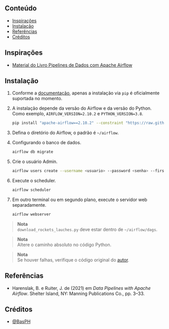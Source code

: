 ## Conteúdo

-   [Inspirações](#acknowledgements)
-   [Instalação](#installation)
-   [Referências](#references)
-   [Créditos](#credits)

## Inspirações

-   [Material do Livro Pipelines de Dados com Apache Airflow](https://github.com/BasPH/data-pipelines-with-apache-airflow)

## Instalação

1. Conforme a [documentação](https://airflow.apache.org/docs/apache-airflow/stable/start.html), apenas a instalação via `pip` é oficialmente suportada no momento.

2. A instalação depende da versão do Airflow e da versão do Python. Como exemplo, `AIRFLOW_VERSION=2.10.2` e `PYTHON_VERSION=3.8`.

    ```bash
    pip install "apache-airflow==2.10.2" --constraint "https://raw.githubusercontent.com/apache/airflow/constraints-2.10.2/constraints-no-providers-3.8.txt"
    ```

3. Defina o diretório do Airflow, o padrão é `~/airflow`.

4. Configurando o banco de dados.

    ```bash
    airflow db migrate
    ```

5. Crie o usuário Admin.

    ```bash
    airflow users create --username <usuario> --password <senha> --firstname <nome> --lastname <sobrenome> --role Admin --email <email>
    ```

6. Execute o scheduler.

    ```bash
    airflow scheduler
    ```

7. Em outro terminal ou em segundo plano, execute o servidor web separadamente.

    ```bash
    airflow webserver
    ```

> **Nota**  
> `download_rockets_lauches.py` deve estar dentro de `~/airflow/dags`.

> **Nota**  
> Altere o caminho absoluto no código Python.

> **Nota**  
> Se houver falhas, verifique o código original do [autor](https://github.com/BasPH/data-pipelines-with-apache-airflow/blob/master/chapter02/dags/download_rocket_launches.py).

## Referências

-   Harenslak, B. e Ruiter, J. de (2021) em _Data Pipelines with Apache Airflow_. Shelter Island, NY: Manning Publications Co., pp. 3–33.

## Créditos

-   [@BasPH](https://www.github.com/BasPH)